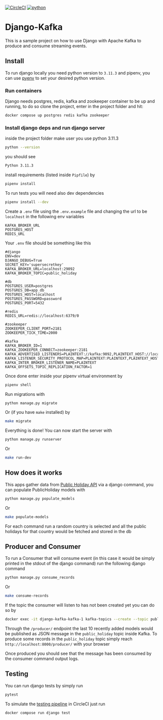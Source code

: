 [![CircleCI](https://circleci.com/gh/t04st3r/django-kafka.svg?style=shield)](https://app.circleci.com/pipelines/github/t04st3r/django-kafka) [![python](https://img.shields.io/badge/Python-3.11-3776AB.svg?style=flat&logo=python&logoColor=white)](https://www.python.org)


# Django-Kafka
This is a sample project on how to use Django with Apache Kafka to produce and consume streaming events.

## Install
To run django locally you need python version to `3.11.3` and pipenv, you can use [pyenv](https://github.com/pyenv/pyenv) to set your desired python version.

### Run containers
Django needs postgres, redis, kafka and zookeeper container to be
up and running, to do so clone the project, enter in the project folder and hit:
```bash
docker compose up postgres redis kafka zookeeper
```

### Install django deps and run django server
inside the project folder make user you use python 3.11.3
```bash
python --version
```
you should see
```bash
Python 3.11.3
```
install requirements (listed inside `Pipfile`) by
```bash
pipenv install
```
To run tests you will need also dev dependencies
```bash
pipenv install --dev
```
Create a `.env` file using the `.env.example` file and changing the url to be `localhost` in the following env variables
```env
KAFKA_BROKER_URL
POSTGRES_HOST
REDIS_URL
```
Your `.env` file should be something like this
```env
#django
ENV=dev
DJANGO_DEBUG=True
SECRET_KEY='supersecretkey'
KAFKA_BROKER_URL=localhost:29092
KAFKA_BROKER_TOPIC=public_holiday

#db
POSTGRES_USER=postgres
POSTGRES_DB=app_db
POSTGRES_HOST=localhost
POSTGRES_PASSWORD=password
POSTGRES_PORT=5432

#redis
REDIS_URL=redis://localhost:6379/0

#zookeeper
ZOOKEEPER_CLIENT_PORT=2181
ZOOKEEPER_TICK_TIME=2000

#kafka
KAFKA_BROKER_ID=1
KAFKA_ZOOKEEPER_CONNECT=zookeeper:2181
KAFKA_ADVERTISED_LISTENERS=PLAINTEXT://kafka:9092,PLAINTEXT_HOST://localhost:29092
KAFKA_LISTENER_SECURITY_PROTOCOL_MAP=PLAINTEXT:PLAINTEXT,PLAINTEXT_HOST:PLAINTEXT
KAFKA_INTER_BROKER_LISTENER_NAME=PLAINTEXT
KAFKA_OFFSETS_TOPIC_REPLICATION_FACTOR=1
```

Once done enter inside your pipenv virtual environment by
```bash
pipenv shell
```
Run migrations with
```bash 
python manage.py migrate
```
Or (if you have `make` installed) by
```bash
make migrate
```
Everything is done! You can now start the server with
```bash
python manage.py runserver
```
Or
```bash
make run-dev
```
## How does it works
This apps gather data from [Public Holiday API](https://date.nager.at/Api) via a django command, you can populate PublicHoliday models with
```bash
python manage.py populate_models
```
Or
```bash
make populate-models
```
For each command run a random country is selected and all the public holidays for that country would be fetched and stored in the db

## Producer and Consumer

To run a Consumer that will consume event (in this case it would be simply printed in the stdout of the django command) run the following django command

```bash
python manage.py consume_records
```
Or
```bash
make consume-records
```
If the topic the consumer will listen to has not been created yet you can do so by
```bash
docker exec -it django-kafka-kafka-1 kafka-topics --create --topic public_holiday --bootstrap-server localhost:29092
```


Through the `/producer/` endpoint the last 10 recently added models would be published as JSON message in the `public_holiday` topic inside Kafka. 
To produce some records in the `public_holiday` topic simply reach `http://localhost:8000/producer/` with your browser

Once produced you should see that the message has been consumed by the consumer command output logs.

## Testing
You can run django tests by simply run
```bash
pytest
```
To simulate the [testing pipeline](https://app.circleci.com/pipelines/github/t04st3r/django-kafka) in CircleCI just run
```bash
docker compose run django test
```